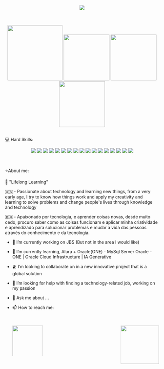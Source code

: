 
<h1 align="center"><img src="https://git-profile-readme-banner.vercel.app/api/python?username=luiscutilak&txt=Software%20Developer%20and%20BackEnd%20Specialist."></h1>
</br>
<p align="center">
  <img src="https://github.com/user-attachments/assets/0896f852-b1ae-4cec-8ff7-00c4f3d398ff" width="180">
  <img src="https://github.com/user-attachments/assets/e50ede46-7fd5-463d-826f-0639ef30d4aa" width="150">
  <img src="https://github.com/user-attachments/assets/246cf414-d043-4aed-bc4a-ce7c03f2ab21" width="150">
  <img src="https://github.com/user-attachments/assets/788b670e-f29b-4a13-accb-947055ab337c" width="150">
</br>

</br>
</p>

💻 Hard Skills:</br>

<p align="center">
  <img src="https://img.shields.io/badge/VSCode-0078D4?style=for-the-badge&logo=visual%20studio%20code&logoColor=white">
  <img src="https://img.shields.io/badge/IntelliJ_IDEA-000000.svg?style=for-the-badge&logo=intellij-idea&logoColor=white">
  <img src="https://img.shields.io/badge/Java-ED8B00?style=for-the-badge&logo=openjdk&logoColor=white">
  <img src="https://img.shields.io/badge/JavaScript-F7DF1E?style=for-the-badge&logo=javascript&logoColor=black">
  <img src="https://img.shields.io/badge/TypeScript-007ACC?style=for-the-badge&logo=typescript&logoColor=white">
  <img src="https://img.shields.io/badge/HTML-239120?style=for-the-badge&logo=html5&logoColor=white">
  <img src="https://img.shields.io/badge/CSS-239120?&style=for-the-badge&logo=css3&logoColor=white">
  <img src="https://img.shields.io/badge/Angular-DD0031?style=for-the-badge&logo=angular&logoColor=white">
  <img src="https://img.shields.io/badge/jQuery-0769AD?style=for-the-badge&logo=jquery&logoColor=white">
  <img src="https://img.shields.io/badge/Sass-CC6699?style=for-the-badge&logo=sass&logoColor=white">
  <img src="https://img.shields.io/badge/Amazon_AWS-FF9900?style=for-the-badge&logo=amazonaws&logoColor=white">
  <img src="https://img.shields.io/badge/Hibernate-59666C?style=for-the-badge&logo=Hibernate&logoColor=white">
  <img src="https://img.shields.io/badge/MySQL-00000F?style=for-the-badge&logo=mysql&logoColor=white">
  <img src="https://img.shields.io/badge/Spring_Security-6DB33F?style=for-the-badge&logo=Spring-Security&logoColor=white">
  <img src="https://img.shields.io/badge/Spring-6DB33F.svg?style=for-the-badge&logo=Spring&logoColor=white">
  <img src="https://img.shields.io/badge/Spring%20Boot-6DB33F.svg?style=for-the-badge&logo=Spring-Boot&logoColor=white">
  <img src="https://img.shields.io/badge/Postman-FF6C37?style=for-the-badge&logo=postman&logoColor=white">
  </p>
</br>

⭐About me:

🙏 "Lifelong Learning" 

🇺🇸 - Passionate about technology and learning new things, from a very early age, I try to know how things work and apply my creativity and learning to solve problems and change people's lives through knowledge and technology

🇧🇷 - Apaixonado por tecnologia,  e aprender coisas novas, desde muito cedo, procuro saber como as coisas funcionam e aplicar minha criatividade e aprendizado para solucionar problemas e mudar a vida das pessoas através do conhecimento e da tecnologia.


- 🔭 I’m currently working on JBS (But not in the area I would like)
- 🌱 I’m currently learning, Alura + Oracle(ONE) - MySql Server Oracle - ONE | Oracle Cloud Infrastructure | IA Generative 
- 🫂 I’m looking to collaborate on in a new innovative project that is a global solution
- 🤔 I’m looking for help with finding a technology-related job, working on my passion
- 💬 Ask me about ...
- 📫 How to reach me:
  </br>
  </br>
  <div style="display: flex; justify-content: space-between;">
   
  [<img src="https://img.shields.io/badge/Gmail-EA4335.svg?style=for-the-badge&logo=Gmail&logoColor=white" width="100"/>](mailto:luiscutilak@gmail.com)

  [<img src="https://img.shields.io/badge/LinkedIn-0A66C2.svg?style=for-the-badge&logo=LinkedIn&logoColor=white" width="125"/>](https://www.linkedin.com/in/luis-fernando-cutilak-developer)

 </div>
